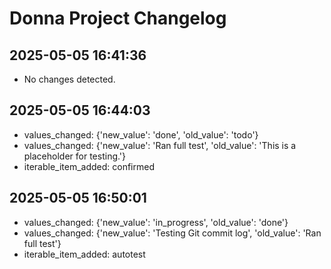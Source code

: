 ﻿# Donna Project Changelog

## 2025-05-05 16:41:36
- No changes detected.

## 2025-05-05 16:44:03
- values_changed: {'new_value': 'done', 'old_value': 'todo'}
- values_changed: {'new_value': 'Ran full test', 'old_value': 'This is a placeholder for testing.'}
- iterable_item_added: confirmed

## 2025-05-05 16:50:01
- values_changed: {'new_value': 'in_progress', 'old_value': 'done'}
- values_changed: {'new_value': 'Testing Git commit log', 'old_value': 'Ran full test'}
- iterable_item_added: autotest
